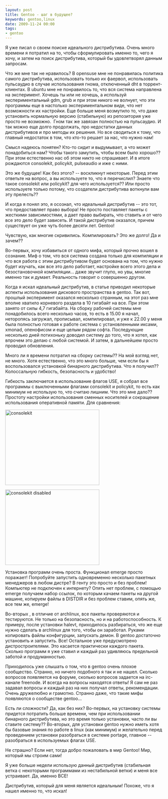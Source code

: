 ```yaml
---
layout: post
title: Gentoo - шаг в будущее?
keywords: gentoo,linux
date: 2009-11-24 00:00
tags:
- gentoo
---
```

Я уже писал о своем поиске идеального дистрибутива. Очень много времени я потратил на то, чтобы сформулировать именно то, чего я хочу, и затем на поиск дистрибутива, который бы удовлетворял данным запросам.

Что же мне так не нравилось? В opensuse мне не понравилась политика самого дистрибутива, использовать только их фаервол, использовать пульсаудио в случае использования гнома, отключенный dht в торрент-клиентах. В ubuntu мне не понравилось то, что вся система направлена на эксперимент. Хочешь ты или не хочешь, а используй экспериментальный gdm, grub и при этом никого не волнует, что эти программы еще в настолько экспериментальном виде, что нет возможности их настройки. Еще больше меня возмутило то, что даже установить нормальную версию (стабильную) из репозитория уже просто не возможно.  Гном так же завязан полностью на пульсаудио. И так можно еще долго продолжать, про недостатки данных дистрибутивов и про методы их решения. Но все сводиться к тому, что главный недостаток в том, что кто-то решает за нас, что нужно нам!

Смысл надеюсь понятен? Кто-то сидит и выдумывает, а что может понадобиться нам? Чтобы такого замутить, чтобы всем было хорошо?? При этом естественно нас об этом никто не спрашивает. И в итоге рождаются consolekit, policykit, pulseaudio и иже с ними.

Это же будущее! Как без этого? -- воскликнут некоторые. Перед этим ответьте на вопрос, а вы используете то, что я перечислил? Знаете что такое consolekit или policykit? для чего используется?? Или просто используете только потому, что создатели дистрибутива воткнули вам эту прелесть??

И когда я понял это, я осознал, что идеальный дистрибутив -- это тот, что предоставляет право выбора! Не просто поставляет пакеты с жесткими зависимостями, а дает право выбирать, что ставить и от чего все это дело будет зависеть. И такой дистрибутив оказался, причем существует он уже чуть более десяти лет. Gentoo!

Чувствую, как многие скривились. Компилировать? Это же долго! Да и зачем??

Во-первых, хочу избавиться от одного мифа, который прочно вошел в сознание. Миф о том, что вся система создана только для компиляции и что вся работа с этим дистрибутивом будет основана на том, что нужно будет изучать, как все это дело работает, настройке всего этого дела и безостановочной компиляции... даже звучит глупо, но увы, многие именно так и думает. Реальность говорит о совершенно другом.

Когда я искал идеальный дистрибутив, в статье приводил некоторые аспекты использования дискового пространства в gentoo. Так вот, прошлый эксперимент оказался несколько странным, на этот раз мне вполне хватило корневого раздела в 10 гигабайт на все. При этом занято от силы 4,7 гигабайта. На сборку рабочей системы мне понадобилось всего несколько часов, то есть в 15.00 я начал, неторопясь загружал, прописывал, компилировал, и уже к 22.00 у меня была полностью готовая к работе система с установленными иксами, xmonad, опенофисом и еще целым рядом софта. Последующие несколько дней потихоньку доводил систему до того, что я хотел, как впрочем это делаю с любой системой. И затем, в дальнейшем просто проводил обновления.

Много ли я времени потратил на сборку системы?? На мой взгляд нет, не много. Хотя естественно, что это много больше, чем если бы я воспользовался установкой бинарного дистрибутива. Что я получил?? Колоссальную гибкость, безопасность и удобство!

Гибкость заключается в использование флагов USE, я собрал все программы с выключенными флагами consolekit и policykit, то есть как минимум не использую то, что считаю лишним. Что это мне дало?? Простоту настройки использования сменных носителей и сокращение использования оперативной памяти. Для сравнения:

<a href="https://static.juev.org/2009/11/consolekit.png"><img class="aligncenter size-medium wp-image-641" title="consolekit" src="https://static.juev.org/2009/11/consolekit-300x240.png" alt="consolekit" width="300" height="240" /></a>

<a href="https://static.juev.org/2009/11/no_consolekit.png"><img class="aligncenter size-medium wp-image-642" title="no_consolekit" src="https://static.juev.org/2009/11/no_consolekit-300x240.png" alt="consolekit disabled" width="300" height="240" /></a>

Установка программ очень проста. Функционал emerge просто поражает! Попробуйте запустить одновременно несколько пакетных менеджеров в любом дистре? В генту это просто и без проблем! Компьютер не подключен к интернету? Опять нет проблем, с помощью emerge получаем набор ссылок, по которым качаем пакеты на другой машине, копируем файлы в DISTDIR и без проблем ставим, опять же, все тем же, emerge!

Во-вторых , в отличие от archlinux, все пакеты проверяются и тестируются. Не только на безопасность, но и на работоспособность. К примеру, после установки halevt, приходилось разбираться, что же еще нужно сделать в archlinux для того, чтобы он заработал. Руками копировать файлы конфигурции, запускать демон. В gentoo достаточно установить и запустить. Все! Остальное уже предусмотрено дистростроителями. Это касается практически каждого пакета. Сколько программ я уже ставил и каждый раз удивляюсь предельной заботой и продуманностью.

Приходилось уже слышать о том, что в gentoo очень плохое сообщество. Странно, но ничего подобного я так и не нашел. Сколько вопросов появляется на форуме, сколько вопросов задается на irc-канале freenode. И всегда на вопросы находятся ответы! Я сам не раз задавал вопросы и каждый раз на них получал ответы, рекомендации. Очень дружелюбно и грамотно. Странно даже, что такие мифы появляются о сообществе gentoo...

Есть ли сложности? Да, как без них? Во-первых, на установку системы придется потратить больше времени, чем при использовании бинарного дистрибутива, но это время только установки, часто ли вы ставите систему?? Во-вторых, для установки gentoo нужно иметь хотя бы базовые знания по работе в linux (как минимум) и желательно перед проведением установки разобраться в системе portage, главное -- разобраться в используемых флагах USE.

Не страшно? Если нет, тогда добро пожаловать в мир Gentoo! Мир, который мы строим сами!

Я уже больше недели использую данный дистрибутив (стабильная ветка с некоторыми программами из нестабильной ветки) и меня все устраивает. Да, именно ВСЕ!

Дистрибутив, который для меня является идеальным! Похоже, что я нашел именно то, что искал!
